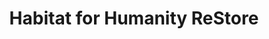 ---
title: "Habitat for Humanity ReStore"
url: /burnaby/habitat-for-humanity-restore/
shop: charity
---